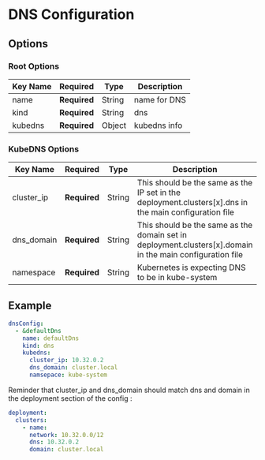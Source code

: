 # DNS Configuration

## Options
### Root Options
| Key Name | Required     | Type    | Description  |
| -------- | ------------ | ------  | ------------ |
| name     | __Required__ | String  | name for DNS |
| kind     | __Required__ | String  | dns          |
| kubedns  | __Required__ | Object  | kubedns info |


### KubeDNS Options
| Key Name   | Required     | Type   | Description |
| ---------- | ------------ | ------ | ----------- |
| cluster_ip | __Required__ | String | This should be the same as the IP set in the deployment.clusters[x].dns in the main configuration file |        
| dns_domain | __Required__ | String | This should be the same as the domain set in deployment.clusters[x].domain in the main configuration file |
| namespace  | __Required__ | String | Kubernetes is expecting DNS to be in kube-system |

## Example
```yaml
dnsConfig:
  - &defaultDns
    name: defaultDns
    kind: dns
    kubedns:
      cluster_ip: 10.32.0.2
      dns_domain: cluster.local
      namsepace: kube-system
```

Reminder that cluster_ip and dns_domain should match dns and domain in the deployment section of the config :
```yaml
deployment:
  clusters:
    - name:
      network: 10.32.0.0/12
      dns: 10.32.0.2
      domain: cluster.local
```
